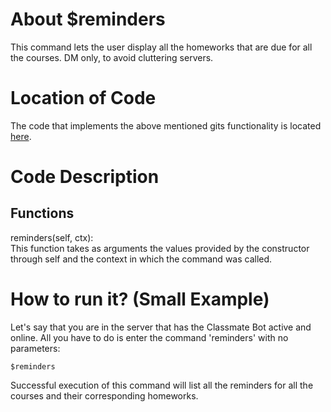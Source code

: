 # About $reminders
This command lets the user display all the homeworks that are due for all the courses. DM only, to avoid cluttering servers.

# Location of Code
The code that implements the above mentioned gits functionality is located [here](https://github.com/lyonva/ClassMateBot/blob/main/cogs/deadline.py).

# Code Description
## Functions
reminders(self, ctx): <br>
This function takes as arguments the values provided by the constructor through self and the context in which the command was called. 

# How to run it? (Small Example)
Let's say that you are in the server that has the Classmate Bot active and online. All you have to do is 
enter the command 'reminders' with no parameters:

```
$reminders
```
Successful execution of this command will list all the reminders for all the courses and their corresponding homeworks.

<!-- ![$listreminders](https://github.com/War-Keeper/ClassMateBot/blob/main/data/media/listreminders.gif) -->
